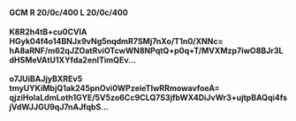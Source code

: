 #### GCM R 20/0c/400 L 20/0c/400
**K8R2h4tB+cu0CVlA**<br/>**HGyk04f4o14BNJx9vNg5nqdmR7SMj7nXo/T1n0/XNNc=**<br/>**hA8aRNF/m62qJZOatRviOTcwWN8NPqtQ+p0q+T/MVXMzp7iwO8BJr3LdHSMeVAtU1XYfda2enITimQEv...**<br/><br/>
**o7JUiBAJjyBXREv5**<br/>**tmyUYKiMbjQ1ak245pnOvi0WPzeieTlwRRmowavfoeA=**<br/>**qjziHoIaLdmLoth1GYE/5V5zo6Cc9CLQ7S3jfbWX4DiJvWr3+ujtpBAQqi4fsjVdWJJGU9qJ7nAJfqbS...**
